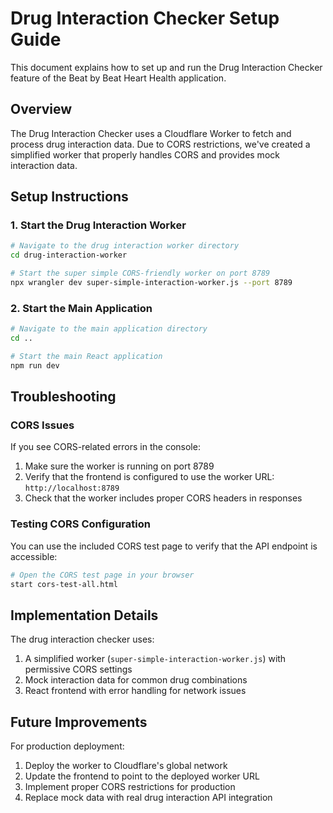# Drug Interaction Checker Setup Guide

This document explains how to set up and run the Drug Interaction Checker feature of the Beat by Beat Heart Health application.

## Overview

The Drug Interaction Checker uses a Cloudflare Worker to fetch and process drug interaction data. Due to CORS restrictions, we've created a simplified worker that properly handles CORS and provides mock interaction data.

## Setup Instructions

### 1. Start the Drug Interaction Worker

```bash
# Navigate to the drug interaction worker directory
cd drug-interaction-worker

# Start the super simple CORS-friendly worker on port 8789
npx wrangler dev super-simple-interaction-worker.js --port 8789
```

### 2. Start the Main Application

```bash
# Navigate to the main application directory
cd ..

# Start the main React application
npm run dev
```

## Troubleshooting

### CORS Issues

If you see CORS-related errors in the console:

1. Make sure the worker is running on port 8789
2. Verify that the frontend is configured to use the worker URL: `http://localhost:8789`
3. Check that the worker includes proper CORS headers in responses

### Testing CORS Configuration

You can use the included CORS test page to verify that the API endpoint is accessible:

```bash
# Open the CORS test page in your browser
start cors-test-all.html
```

## Implementation Details

The drug interaction checker uses:

1. A simplified worker (`super-simple-interaction-worker.js`) with permissive CORS settings
2. Mock interaction data for common drug combinations
3. React frontend with error handling for network issues

## Future Improvements

For production deployment:

1. Deploy the worker to Cloudflare's global network
2. Update the frontend to point to the deployed worker URL
3. Implement proper CORS restrictions for production
4. Replace mock data with real drug interaction API integration
